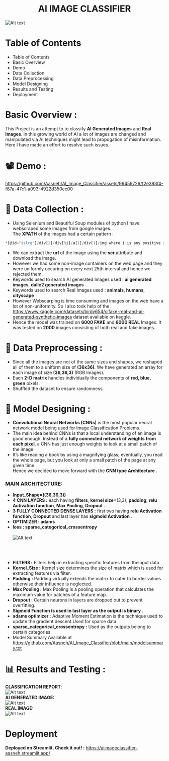
<h1 align="center">AI IMAGE CLASSIFIER</h1>

![Alt text](banner.jpg)
# Table of Contents
- Table of Contents
- Basic Overview
- Demo
- Data Collection
- Data Preprocessing
- Model Designing
- Results and Testing
- Deployment

# Basic Overview :
This Project is an attempt to to classify **AI Generated Images** and **Real Images**. In this growing world of AI a lot of images are changed and manipulated via AI techniques
might lead to propogation of misinformation. Here I have made an effort to resolve such issues.
# :film_projector: Demo :
https://github.com/Aasneh/AI_Image_Classifier/assets/96459729/f2e393f4-f87a-47c1-a093-4922d350ec00


# :floppy_disk:  Data Collection :
* Using Selenium and Beautiful Soup modules of python I have webscraped some images from google images.<br>
The **XPATH** of the images had a certain pattern :
```javascript
*[@id="islrg"]/div[1]/div[%i]/a[1]/div[1]/img where i is any positive integer.
```
* We can extract the **url** of the image using the **scr** attribute and download the image.<br>
* However we had some non-image containers on the web page and they were uniformly occuring on every next 25th interval and hence we rejected them.<br>
* Keywords used to search AI generated Images used : **ai generated images**, **dalle2 generated images** <br>
* Keywords used to search Real Images used : **animals**, **humans**, **cityscape** <br>
* However Webscarping is time consuming and images on the web have a lot of non-uniformity. So I also took help of the <https://www.kaggle.com/datasets/birdy654/cifake-real-and-ai-generated-synthetic-images>
dataset available on kaggle.<br>
* Hence the model was trained on **6000 FAKE** and **6000 REAL** Images. It was tested on **2000** images consisting of both real and fake images.<br>

# :page_with_curl:  Data Preprocessing :
* Since all the images are not of the same sizes and shapes, we reshaped all of them to a uniform size of **(36x36)**. We have generated an array for each image of size
**(36,36,3)** (RGB Images).<br>
* Each **2-D matrix** handles individually the components of **red, blue, green** pixels.
* Shuffled the dataset to ensure randomness.<br>

# :pushpin:  Model Designing :
* **Convolutional Neural Networks (CNNs)** is the most popular neural network model being used for Image Classification Problems.
* The main idea behind CNNs is that a local understanding of an image is good enough. Instead of a **fully connected network of weights from each pixel**, 
a CNN has just enough weights to look at a small patch of the image. 
* It’s like reading a book by using a magnifying glass; eventually, you read the whole page, but you look at only a small patch of the page at any given time.<br>
Hence we decided to move forward with the **CNN type Architecture .**
### MAIN ARCHITECTURE:
* **Input_Shape=((36,36,3))**<br>
* **4 CNN LAYERS :** each having **filters**, **kernel size**=(3,3), **padding**, **relu Activation function**, **Max Pooling**, **Dropout** .<br>
* **3 FULLY CONNECTED DENSE LAYERS :** first two having **relu Activation function**, **Dropout** and last layer has **sigmoid Activation** .<br>
* **OPTIMIZER : adams**<br>
* **loss : sparse_categorical_crossentropy**<br><br>
![Alt text](model_plot.png)
<br>
<br>

* **FILTERS :** Filters help in extracting specific features from theinput data.<br>
* **Kernel_Size :** Kernel size determines the size of matrix which is used for extracting features via filter.<br>
* **Padding :** Padding virtually extends the matrix to cater to border values otherwise their influence is neglected.<br>
* **Max Pooling :** Max Pooling is a pooling operation that calculates the maximum value for patches of a feature map.<br>
* **Dropout :** Certain neurons in layers are dropped out to prevent overfitting.<br>
* **Sigmoid Function is used in last layer as the output is binary** .<br>
* **adams optimizer :** Adaptive Moment Estimation is the technique used to update the gradient descent.Used for sparse data.
* **sparse_categorical_crossentropy :** Used as the outputs belong to certain categories. <br>
* Model Summary Available at <https://github.com/Aasneh/AI_Image_Classifier/blob/main/modelsummary.txt><br>

# :bar_chart:  Results and Testing :
**CLASSIFICATION REPORT**:<br>
![Alt text](SCORE.png)
<br>
**AI GENERATED IMAGE:**<br>
![Alt text](IMG1.png)
<br>
**REAL IMAGE:**<br>
![Alt text](IMG2.png)
<br>
# Deployment
**Deployed on Streamlit. Check it out! :** <https://aiimageclassifier-aasneh.streamlit.app/>

